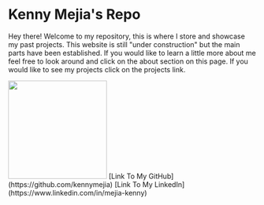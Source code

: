 # Kenny Mejia's Repo

Hey there! Welcome to my repository, this is where I store and showcase my past projects.
This website is still "under construction" but the main parts have been established.
If you would like to learn a little more about me feel free to look around and click on the
about section on this page. If you would like to see my projects click on the projects link.

<img src="https://upload.wikimedia.org/wikipedia/commons/9/91/Octicons-mark-github.svg" width="200">
[Link To My GitHub](https://github.com/kennymejia)  
[Link To My LinkedIn](https://www.linkedin.com/in/mejia-kenny)